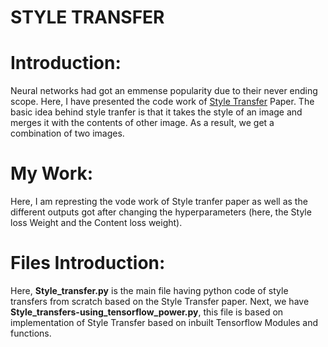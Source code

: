 <h1><B>STYLE TRANSFER</B></h1>

# Introduction:

Neural networks had got an emmense popularity due to their never ending scope. Here, I have presented the code work of <a href = "https://arxiv.org/abs/1508.06576">Style Transfer</a> Paper.
The basic idea behind style tranfer is that it takes the style of an image and merges it with the contents of other image. As a result, we get a
combination of two images.

# My Work:
Here, I am represting the vode work of Style tranfer paper as well as the different outputs got after changing the hyperparameters (here, the Style loss
Weight and the Content loss weight).

# Files Introduction:
Here, <B>Style_transfer.py</B> is the main file having python code of style transfers from scratch based on the Style Transfer paper.
Next, we have <B>Style_transfers-using_tensorflow_power.py</B>, this file is based on implementation of Style Transfer based on inbuilt Tensorflow Modules 
and functions.
